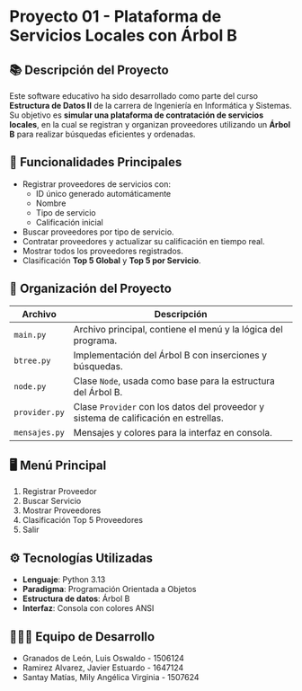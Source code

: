 # Proyecto 01 - Plataforma de Servicios Locales con Árbol B  

## 📚 Descripción del Proyecto  

Este software educativo ha sido desarrollado como parte del curso **Estructura de Datos II** de la carrera de Ingeniería en Informática y Sistemas.  
Su objetivo es **simular una plataforma de contratación de servicios locales**, en la cual se registran y organizan proveedores utilizando un **Árbol B** para realizar búsquedas eficientes y ordenadas.  

## 🧠 Funcionalidades Principales  

- Registrar proveedores de servicios con:  
  - ID único generado automáticamente  
  - Nombre  
  - Tipo de servicio  
  - Calificación inicial  
- Buscar proveedores por tipo de servicio.  
- Contratar proveedores y actualizar su calificación en tiempo real.  
- Mostrar todos los proveedores registrados.  
- Clasificación **Top 5 Global** y **Top 5 por Servicio**.  

## 🧱 Organización del Proyecto  

| Archivo       | Descripción |
|---------------|-------------|
| `main.py`     | Archivo principal, contiene el menú y la lógica del programa. |
| `btree.py`    | Implementación del Árbol B con inserciones y búsquedas. |
| `node.py`     | Clase `Node`, usada como base para la estructura del Árbol B. |
| `provider.py` | Clase `Provider` con los datos del proveedor y sistema de calificación en estrellas. |
| `mensajes.py` | Mensajes y colores para la interfaz en consola. |

## 🖥️ Menú Principal  

1. Registrar Proveedor  
2. Buscar Servicio  
3. Mostrar Proveedores  
4. Clasificación Top 5 Proveedores  
5. Salir  

## ⚙️ Tecnologías Utilizadas  

- **Lenguaje**: Python 3.13 
- **Paradigma**: Programación Orientada a Objetos  
- **Estructura de datos**: Árbol B  
- **Interfaz**: Consola con colores ANSI  

## 🧑‍🤝‍🧑 Equipo de Desarrollo
- Granados de León, Luis Oswaldo - 1506124
- Ramirez Alvarez, Javier Estuardo - 1647124
- Santay Matías, Mily Angélica Virginia - 1507624